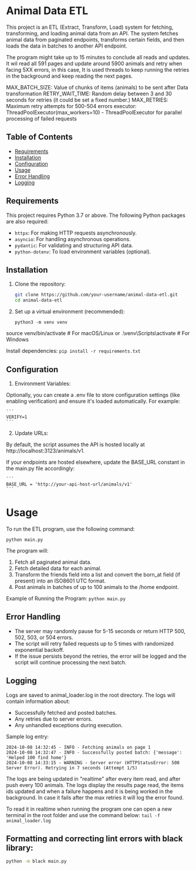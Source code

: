 # Animal Data ETL

This project is an ETL (Extract, Transform, Load) system for fetching, transforming, and loading animal data from an API. The system fetches animal data from paginated endpoints, transforms certain fields, and then loads the data in batches to another API endpoint.

The program might take up to 15 minutes to conclude all reads and updates. It wil read all 591 pages and update around 5900 animals and retry when facing 5XX errors, in this case, It is used threads to keep running the retries in the background and keep reading the next pages.

MAX_BATCH_SIZE: Value of chunks of items (animals) to be sent after Data transformation
RETRY_WAIT_TIME: Random delay between 3 and 30 seconds for retries (it could be set a fixed number.)
MAX_RETRIES: Maximum retry attempts for 500-504 errors
executor: ThreadPoolExecutor(max_workers=10) - ThreadPoolExecutor for parallel processing of failed requests

## Table of Contents
- [Requirements](#requirements)
- [Installation](#installation)
- [Configuration](#configuration)
- [Usage](#usage)
- [Error Handling](#error-handling)
- [Logging](#logging)

## Requirements

This project requires Python 3.7 or above. The following Python packages are also required:

- `httpx`: For making HTTP requests asynchronously.
- `asyncio`: For handling asynchronous operations.
- `pydantic`: For validating and structuring API data.
- `python-dotenv`: To load environment variables (optional).

## Installation

1. Clone the repository:

   ```bash
   git clone https://github.com/your-username/animal-data-etl.git
   cd animal-data-etl

2. Set up a virtual environment (recommended):
    ```
    python3 -m venv venv
    ```
source venv/bin/activate   # For macOS/Linux
or
.\venv\Scripts\activate    # For Windows


Install dependencies:
    ```
    pip install -r requirements.txt
    ```


## Configuration
1. Environment Variables:

Optionally, you can create a .env file to store configuration settings (like enabling verification) and ensure it's loaded automatically. For example:

    ```
    VERIFY=1
    ```

2. Update URLs:

By default, the script assumes the API is hosted locally at http://localhost:3123/animals/v1.

If your endpoints are hosted elsewhere, update the BASE_URL constant in the main.py file accordingly:

    ```
    BASE_URL = 'http://your-api-host-url/animals/v1'
    ```

# Usage
To run the ETL program, use the following command:

```
python main.py
```

The program will:

1. Fetch all paginated animal data.
2. Fetch detailed data for each animal.
3. Transform the friends field into a list and convert the born_at field (if present) into an ISO8601 UTC format.
4. Post animals in batches of up to 100 animals to the /home endpoint.

Example of Running the Program:
    ```
    python main.py
    ```

## Error Handling
* The server may randomly pause for 5-15 seconds or return HTTP 500, 502, 503, or 504 errors.
* The script will retry failed requests up to 5 times with randomized exponential backoff.
* If the issue persists beyond the retries, the error will be logged and the script will continue processing the next batch.

## Logging
Logs are saved to animal_loader.log in the root directory. The logs will contain information about:

* Successfully fetched and posted batches.
* Any retries due to server errors.
* Any unhandled exceptions during execution.

Sample log entry:
``` arduino
2024-10-08 14:32:45 - INFO - Fetching animals on page 1
2024-10-08 14:32:47 - INFO - Successfully posted batch: {'message': 'Helped 100 find home'}
2024-10-08 14:33:15 - WARNING - Server error (HTTPStatusError: 500 Server Error). Retrying in 7 seconds (Attempt 1/5)
```

The logs are being updated in "realtime" after every item read, and after push every 100 animals. The logs display the results page read, the items ids updated and when a failure happens and it is being worked in the background. In case it fails after the max retries it will log the error found.

To read it in realtime when running the program one can open a new terminal in the root folder and use the command below:
    ```
    tail -f animal_loader.log
    ```

## Formatting and correcting lint errors with black library:
```bash
python -m black main.py
```
